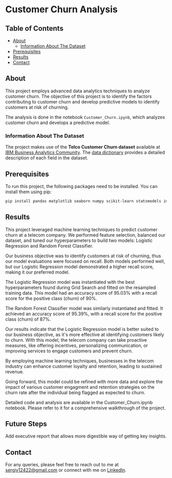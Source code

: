 # Customer Churn Analysis

## Table of Contents
- [About](#about)
    - [Information About The Dataset](#information-about-the-dataset)
- [Prerequisites](#prerequisites)
- [Results](#results)
- [Contact](#contact)

## About
This project employs advanced data analytics techniques to analyze customer churn. The objective of this project is to identify the factors contributing to customer churn and develop predictive models to identify customers at risk of churning. 

The analysis is done in the notebook `Customer_Churn.ipynb`, which analyzes customer churn and develops a predictive model.

### Information About The Dataset
The project makes use of the **Telco Customer Churn dataset** available at [IBM Business Analytics Community](https://accelerator.ca.analytics.ibm.com/bi/?perspective=authoring&pathRef=.public_folders%2FIBM%2BAccelerator%2BCatalog%2FContent%2FDAT00148&id=i9710CF25EF75468D95FFFC7D57D45204&objRef=i9710CF25EF75468D95FFFC7D57D45204&action=run&format=HTML&cmPropStr=%7B%22id%22%3A%22i9710CF25EF75468D95FFFC7D57D45204%22%2C%22type%22%3A%22reportView%22%2C%22defaultName%22%3A%22DAT00148%22%2C%22permissions%22%3A%5B%22execute%22%2C%22read%22%2C%22traverse%22%5D%7D). The [data dictionary](https://community.ibm.com/community/user/businessanalytics/blogs/steven-macko/2019/07/11/telco-customer-churn-1113) provides a detailed description of each field in the dataset.

## Prerequisites
To run this project, the following packages need to be installed. You can install them using pip:

```sh
pip install pandas matplotlib seaborn numpy scikit-learn statsmodels imbalanced-learn
```

## Results
This project leveraged machine learning techniques to predict customer churn at a telecom company. We performed feature selection, balanced our dataset, and tuned our hyperparameters to build two models: Logistic Regression and Random Forest Classifier.

Our business objective was to identify customers at risk of churning, thus our model evaluations were focused on recall. Both models performed well, but our Logistic Regression model demonstrated a higher recall score, making it our preferred model.

The Logistic Regression model was instantiated with the best hyperparameters found during Grid Search and fitted on the resampled training data. This model had an accuracy score of 95.03% with a recall score for the positive class (churn) of 90%.

The Random Forest Classifier model was similarly instantiated and fitted. It achieved an accuracy score of 95.39%, with a recall score for the positive class (churn) of 87%.

Our results indicate that the Logistic Regression model is better suited to our business objective, as it's more effective at identifying customers likely to churn. With this model, the telecom company can take proactive measures, like offering incentives, personalizing communication, or improving services to engage customers and prevent churn.

By employing machine learning techniques, businesses in the telecom industry can enhance customer loyalty and retention, leading to sustained revenue. 

Going forward, this model could be refined with more data and explore the impact of various customer engagment and retention strategies on the churn rate after the individual being flagged as expected to churn. 

Detailed code and analysis are available in the Customer_Churn.ipynb notebook. Please refer to it for a comprehensive walkthrough of the project.

## Future Steps

Add executive report that allows more digestible way of getting key insights.

## Contact
For any queries, please feel free to reach out to me at sergiy12422@gmail.com or connect with me on [LinkedIn](https://www.linkedin.com/in/sergiy-chepiga/).
